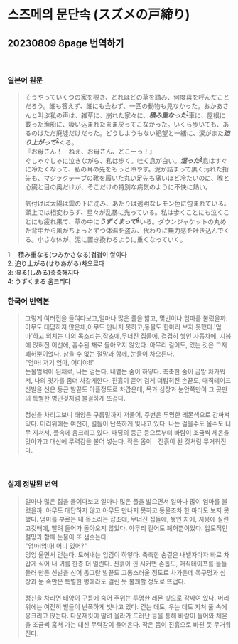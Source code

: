 # 스즈메의 문단속 (スズメの戸締り)
## 20230809 8page 번역하기


<br>

### 일본어 원문
> そうやっていくつの家を覗き、どれほどの草を踏み、何度母を呼んだことだろう。誰も答えず、誰にも会わず、一匹の動物も見なかった。おかあさんと叫ぶ私の声は、雑草に、崩れた家々に、***積み重なった***<sup>[1](#ft_1)</sup>車に、屋根に載った漁船に、吸い込まれたまま戻ってこなかった。いくら歩いても、あるのはただ廃墟だけだった。どうしようもない絶望と一緒に、涙がまた***迫り上がって***<sup>[2](#ft_2)</sup>くる。<br>
> 『お母さん！　ねえ、お母さん、どこーっ！』<br>
> ぐしゃぐしゃに泣きながら、私は歩く。吐く息が白い。***湿った***<sup>[3](#ft_3)</sup>息はすぐに冷たくなって、私の耳の先をもっと冷やす。泥が詰まって黒く汚れた指先も、マジックテープの靴を履いた丸い足先も痛いほど冷たいのに、喉と心臓と目の奥だけが、そこだけの特別な病気のように不快に熱い。<br>
> <br>
> 気付けば太陽は雲の下に沈み、あたりは透明なレモン色に包まれている。頭上では相変わらず、星々が乱暴に光っている。私は歩くことにも泣くことにも疲れ果て、草の中に***うずくまって***<sup>[4](#ft_4)</sup>いる。ダウンジャケットの丸めた背中から風がちょっとずつ体温を盗み、代わりに無力感を吐き込んでくる。小さな体が、泥に置き換わるように重くなっていく。

<a name="ft_1">1</a>:　積み重なる(つみかさなる)겹겹이 쌓이다<br>
<a name="ft_2">2</a>: 迫り上がる(せりあがる)차오르다<br>
<a name="ft_3">3</a>: 湿る(しめる)축축해지다<br>
<a name="ft_4">4</a>: うずくまる 움크리다<br>


 ### 한국어 번역본
> 그렇게 여러집을 들여다보고,얼마나 많은 풀을 밟고, 몇번이나 엄마를 불렀을까.아무도 대답하지 않은채,아무도 만나지 못하고,동물도 한마리 보지 못했다.'엄마'하고 외치는 나의 목소리는,잡초에,무너진 집들에, 겹겹히 쌓인 자동차에, 지붕에 얹혀진 어선에, 흡수된 채로 돌아오지 않았다. 아무리 걸어도, 있는 것은 그저 폐허뿐이었다. 참을 수 없는 절망과 함께, 눈물이 차오른다.<br>
> "엄마! 저기 엄마, 어디야!!"<br>
> 눈물범벅이 된채로, 나는 걷는다. 내뱉는 숨이 하얗다. 축축한 숨이 금방 차가워져, 나의 귓가를 좀더 차갑게한다. 진흙이 묻어 검게 더럽혀진 손끝도, 매직테이프신발을 신은 둥근 발끝도 아플정도로 차갑운데, 목과 심장과 눈안쪽만이 그 곳만의 특별한 병인것처럼 불결하게 뜨겁다.<br>
> <br>
> 정신을 차리고보니 태양은 구름밑까지 저물어, 주변은 투명한 레몬색으로 감싸져있다. 머리위에는 여전히, 별들이 난폭하게 빛나고 있다. 나는 걸을수도 울수도 너무 지쳐서, 풀속에 움크리고 있다. 패딩의 둥근 등으로부터 바람이 조금씩 체온을 앗아가고 대신에 무력감을 불어 넣는다. 작은 몸이　진흙이 된 것처럼 무거워진다.

<br>

### 실제 정발된 번역
> 얼마나 많은 집을 들여다보고 얼마나 많은 풀을 밟으면서 얼마나 많이 엄마를 불렀을까. 아무도 대답하지 않고 아무도 만나지 못하고 동물조차 한 마리도 보지 못했다. 엄마를 부르는 내 목소리는 잡초에, 무너진 집들에, 쌓인 차에, 지붕에 실린 고깃배에, 빨려 들어가 돌아오지 않았다. 아무리 걸어도 폐허뿐이었다. 압도적인 절망과 함께 눈물이 또 샘솟는다.<br>
> "엄마!엄마! 어디 있어?"<br>
> 엉엉 울면서 걷는다. 토해내는 입김이 하얗다. 축축한 숨결은 내뱉자마자 바로 차갑게 식어 내 귀를 한층 더 얼린다. 진흙이 낀 시커면 손톱도, 매직테이프를 둘둘 둘러 만든 신발을 신어 동그란 발끝도 고통스러울 정도로 차가운데 목구멍과 심장과 눈 속만은 특별한 병에라도 걸린 듯 불쾌할 정도로 뜨겁다.<br>
> <br>
> 정신을 차리면 태양이 구름에 숨어 주위는 투명한 레몬 빛으로 감싸여 있다. 머리 위에는 여전히 별들이 난폭하게 빛나고 있다. 걷는 데도, 우는 데도 지쳐 풀 속에 웅크리고 앉는다. 다운재킷이 말려 올라가 드러난 등을 통해 바람이 들어와 체온을 조금씩 훔쳐 가는 대신 무력감이 들어온다. 작은 몸이 진흙으로 바뀐 듯 무거워진다.